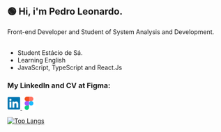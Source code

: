 <h2> 🟢 Hi, i'm Pedro Leonardo.</h2>
Front-end Developer and Student of System Analysis and Development.<br></br>
 

 <ul>
 <li>Student Estácio de Sá.</li>
 <li>Learning English</li>
 <li>JavaScript, TypeScript and React.Js</li>
</ul>

 <h3/>My LinkedIn and CV at Figma:</h3>

 <div id="badges">
  <a href = "https://www.linkedin.com/in/pedroleodev" target="_blank">
    <img src="https://github.com/devicons/devicon/blob/master/icons/linkedin/linkedin-original.svg" title="Linkedin" alt="Linkedin" width="30" height="30"/>
  </a>
  <a href ="https://www.figma.com/file/v01UJTdziL4Z5nyeXS4RRL/Curriculo?node-id=0%3A1&t=8pCEzTx6wfqK40Er-1" target="_blank">
  <img src="https://github.com/devicons/devicon/blob/master/icons/figma/figma-original.svg" title="Figma" alt="Figma" width="30" height="30">
  </a>
</div>

[![Top Langs](https://github-readme-stats.vercel.app/api/top-langs/?username=pedrosrc&layout=compact&theme=dark)](https://github.com/pedrosrc/github-readme-stats)






